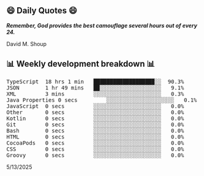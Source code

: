 ## 😄 Daily Quotes 😄

_**Remember, God provides the best camouflage several hours out of every 24.**_

David M. Shoup



## 📊 Weekly development breakdown 📊

<pre>TypeScript  18 hrs 1 min   ██████████████████▉░░  90.3%
JSON        1 hr 49 mins   █▉░░░░░░░░░░░░░░░░░░░   9.1%
XML         3 mins         ░░░░░░░░░░░░░░░░░░░░░   0.3%
Java Properties 0 secs         ░░░░░░░░░░░░░░░░░░░░░   0.1%
JavaScript  0 secs         ░░░░░░░░░░░░░░░░░░░░░   0.0%
Other       0 secs         ░░░░░░░░░░░░░░░░░░░░░   0.0%
Kotlin      0 secs         ░░░░░░░░░░░░░░░░░░░░░   0.0%
Git         0 secs         ░░░░░░░░░░░░░░░░░░░░░   0.0%
Bash        0 secs         ░░░░░░░░░░░░░░░░░░░░░   0.0%
HTML        0 secs         ░░░░░░░░░░░░░░░░░░░░░   0.0%
CocoaPods   0 secs         ░░░░░░░░░░░░░░░░░░░░░   0.0%
CSS         0 secs         ░░░░░░░░░░░░░░░░░░░░░   0.0%
Groovy      0 secs         ░░░░░░░░░░░░░░░░░░░░░   0.0%</pre>

5/13/2025
